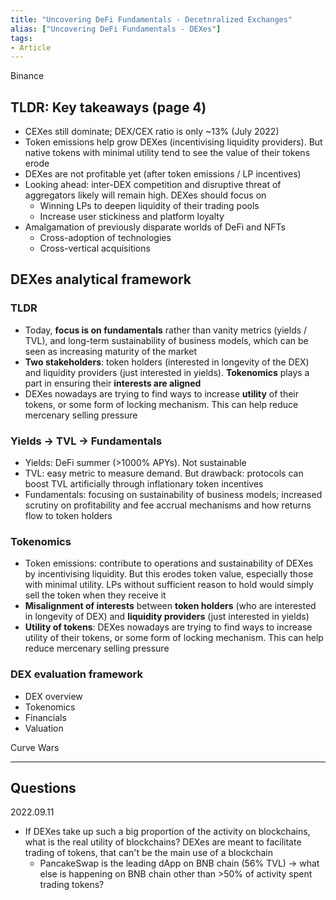 ```yaml
---
title: "Uncovering DeFi Fundamentals - Decetnralized Exchanges"
alias: ["Uncovering DeFi Fundamentals - DEXes"]
tags:
- Article
---
```


Binance 

## TLDR: Key takeaways (page 4)
- CEXes still dominate; DEX/CEX ratio is only ~13% (July 2022)
- Token emissions help grow DEXes (incentivising liquidity providers). But native tokens with minimal utility tend to see the value of their tokens erode 
- DEXes are not profitable yet (after token emissions / LP incentives)
- Looking ahead: inter-DEX competition and disruptive threat of aggregators likely will remain high. DEXes should focus on 
	- Winning LPs to deepen liquidity of their trading pools 
	- Increase user stickiness and platform loyalty 
- Amalgamation of previously disparate worlds of DeFi and NFTs
	- Cross-adoption of technologies 
	- Cross-vertical acquisitions 


## DEXes analytical framework
### TLDR 
- Today, **focus is on fundamentals** rather than vanity metrics (yields / TVL), and long-term sustainability of business models, which can be seen as increasing maturity of the market 
- **Two stakeholders**: token holders (interested in longevity of the DEX) and liquidity providers (just interested in yields). **Tokenomics** plays a part in ensuring their **interests are aligned** 
- DEXes nowadays are trying to find ways to increase **utility** of their tokens, or some form of locking mechanism. This can help reduce mercenary selling pressure 
### Yields → TVL → Fundamentals 
- Yields: DeFi summer (>1000% APYs). Not sustainable 
- TVL: easy metric to measure demand. But drawback: protocols can boost TVL artificially through inflationary token incentives
- Fundamentals: focusing on sustainability of business models; increased scrutiny on profitability and fee accrual mechanisms and how returns flow to token holders 
### Tokenomics
- Token emissions: contribute to operations and sustainability of DEXes by incentivising liquidity. But this erodes token value, especially those with minimal utility. LPs without sufficient reason to hold would simply sell the token when they receive it
- **Misalignment of interests** between **token holders** (who are interested in longevity of DEX) and **liquidity providers** (just interested in yields)
- **Utility of tokens**: DEXes nowadays are trying to find ways to increase utility of their tokens, or some form of locking mechanism. This can help reduce mercenary selling pressure 
### DEX evaluation framework 
- DEX overview
- Tokenomics 
- Financials 
- Valuation 


Curve Wars 


---
## Questions 
2022.09.11 
- If DEXes take up such a big proportion of the activity on blockchains, what is the real utility of blockchains? DEXes are meant to facilitate trading of tokens, that can't be the main use of a blockchain
	- PancakeSwap is the leading dApp on BNB chain (56% TVL) → what else is happening on BNB chain other than >50% of activity spent trading tokens?